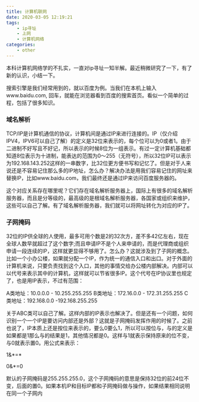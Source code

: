 ```yaml
---
title: 计算机联网
date: 2020-03-05 12:19:21
tags: 
    - ip寻址
    - 上网
    - 计算机网络
categories: 
    - other
---
```


本科计算机网络学的不扎实，一直对ip寻址一知半解。最近稍微研究了一下，有了新的认识，小结一下。
<!--more-->
搜索引擎是我们经常用到的，就以百度为例。当我们在本机上输入www.baidu.com, 回车，就能在浏览器看到百度的搜索首页。看似一个简单的过程，包括了很多知识。




### 域名解析
TCP/IP是计算机通信的协议，计算机间是通过IP来进行连接的。IP（仅介绍IPV4，IPV6可以自己了解）的定义是32位来表示的，每个位可以为0或者1。由于二进制不好写且不好记，所以表示的时候8位为一组表示。有过一定计算机基础都知道8位表示为十进制，能表达的范围为0～255（无符号），所以32位IP可以表示为192.168.143.252这样的一串数字，比32位更方便书写和记忆了。但是对于人来说还是不容易记住那么多的IP地址，怎么办？解决办法是用我们容易记住的网址来替换IP，比如www.baidu.com，我们最终还是通过IP来访问百度服务器的。

这个对应关系存在哪里呢？它们存在域名解析服务器上，国际上有很多的域名解析服务器，而且是分等级的，最高级的是根域名解析服务器，各国家或组织来维护，这些可以自己了解。有了域名解析服务器，我们就可以将网址转化为对应的IP了。



### 子网掩码

32位的IP供全球的人使用，最多可用个数是2的32次方，差不多42亿左右，现在全球人数早就超过了这个数字;而且申请IP不是个人来申请的，而是代理商或组织申请一段连续的IP，这样就更显得不够用了。怎么办？这就涉及到了子网的概念。比如一个小办公楼，如果就分配一个IP，作为统一的通信入口和出口。对于外面的计算机来说，只要负责找到这个入口，其他的事情交给办公楼内部解决。内部可以以代号来表示其中的计算机，这样就可以节省很多IP。这个代号在IP协议里也规定了，也是用IP表示，不过有范围：

A类地址：10.0.0.0 - 10.255.255.255 
B类地址：172.16.0.0 - 172.31.255.255 C类地址：192.168.0.0 -192.168.255.255 

关于ABC类可以自己了解。这样内部的IP表示也解决了。但是还有一个问题，如何识别一个一个IP是要访问内部还是外部？这就是子网掩码发挥作用的时候了。之前也说了，IP本质上还是按位来表示的，要么0要么1，所以可以按位与，与的定义是如果都是1那么与的结果是1，其他情况都是0。这样与1就表示保持原来的位不变，与0就表示置0。用公式来表示：

1&\*=\*

0&\*=0

默认的子网掩码是255.255.255.0，这个子网掩码的意思是保持32位的前24位不变，后面的置0。如果本机IP和目标IP都和子网掩码做与操作，如果结果相同说明在同一个子网内